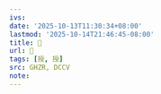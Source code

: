 ```yaml
---
ivs:
date: '2025-10-13T11:30:34+08:00'
lastmod: '2025-10-14T21:46:45-08:00'
title: 󰦕
url: 󰦕
tags: [授, 授]
src: GHZR, DCCV
note:
---
```

